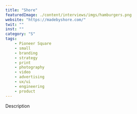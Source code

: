 ```yaml
---
title: "Shore"
featuredImage: ./content/interviews/imgs/hamburgers.png
website: "https://madebyshore.com/"
twit: ""
inst: ""
category: "S"
tags:
    - Pioneer Square
    - small
    - branding
    - strategy
    - print
    - photography
    - video
    - advertising
    - ux/ui
    - engineering
    - product
---
```


Description
